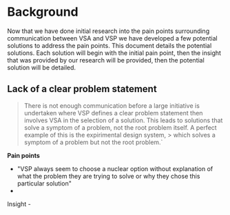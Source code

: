 # Background
Now that we have done initial research into the pain points surrounding communication between VSA and VSP we have developed a few potential solutions to address the pain points. This document details the potential solutions. Each solution will begin with the initial pain point, then the insight that was provided by our research will be provided, then the potential solution will be detailed.

## Lack of a clear problem statement

> There is not enough communication before a large initiative is undertaken where VSP defines a clear problem statement then involves VSA in the selection of a 
>solution. This leads to solutions that solve a symptom of a problem, not the root problem itself. A perfect example of this is the expirimental design system, > which solves a symptom of a problem but not the root problem.`

**Pain points**
- "VSP always seem to choose a nuclear option without explanation of what the problem they are trying to solve or why they chose this particular solution"
- 


Insight - 

